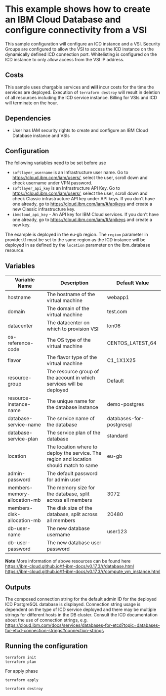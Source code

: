 # This example shows how to create an IBM Cloud Database and configure connectivity from a VSI

This sample configuration will configure an ICD instance and a VSI. Security Groups are configured to allow the VSI to access the ICD instance on the dynamically defined ICD connection port. Whitelisting is configured on the ICD instance to only allow access from the VSI IP address. 

## Costs

This sample uses chargable services and **will** incur costs for the time the services are deployed. Execution of `terraform destroy` will result in deletion of all resources including the ICD service instance. Billing for VSIs and ICD will terminate on the hour. 


## Dependencies

- User has IAM security rights to create and configure an IBM Cloud Database instance and VSIs

## Configuration 

The following variables need to be set before use

* `softlayer_username` is an Infrastructure user name. Go to https://cloud.ibm.com/iam/users/, select the user, scroll down and check username under VPN password.
* `softlayer_api_key` is an Infrastructure API Key. Go to https://cloud.ibm.com/iam/users/, select the user, scroll down and check Classic infrastructure API key under API keys. If you don't have one already, go to https://cloud.ibm.com/iam/#/apikeys and create a new Classic infrastructure key.
* `ibmcloud_api_key` - An API key for IBM Cloud services. If you don't have one already, go to https://cloud.ibm.com/iam/#/apikeys and create a new key.


The example is deployed in the eu-gb region. The `region` parameter in provider.tf must be set to the same region as the ICD instance will be deployed in as defined by the `location` parameter on the ibm_database resource. 

## Variables

|Variable Name|Description|Default Value|
|-------------|-----------|-------------|
|hostname| The hostname of the virtual machine|webapp1| 
|domain | The domain of the virtual machine|test.com|
|datacenter | The datacenter on which to provision VSI|lon06|
|os-reference-code | The OS type of the virtual machine|CENTOS_LATEST_64|
|flavor | The flavor type of the virtual machine|C1_1X1X25|
|resource-group | The resource group of the account in which services will be deployed|Default|
|resource-instance-name | The unique name for the database instance|demo-postgres|
|database-service-name | The service name of the database|databases-for-postgresql|
|database-service-plan | The service plan of the database|standard|
|location | The location where to deploy the service. The region and location should match to same|eu-gb|
|admin-password| The default password for admin user||
|members-memory-allocation-mb| The memory size for the database, split across all members|3072|
|members-disk-allocation-mb| The disk size of the database, split across all members|20480|
|db-user-name| The new database username|user123|
|db-user-password| The new database user password||

**Note** More information of above resources can be found here  
https://ibm-cloud.github.io/tf-ibm-docs/v0.17.3/r/database.html  
https://ibm-cloud.github.io/tf-ibm-docs/v0.17.3/r/compute_vm_instance.html


## Outputs 

The composed connection string for the default admin ID for the deployed ICD PostgreSQL database is displayed. Connection string usage is dependent on the type of ICD service deployed and there may be multiple strings for different hosts in the DB cluster. Consult the ICD documentation about the use of connection strings, e.g. https://cloud.ibm.com/docs/services/databases-for-etcd?topic=databases-for-etcd-connection-strings#connection-strings 


## Running the configuration 
```shell
terraform init
terraform plan
```

For apply phase

```shell
terraform apply
```

```shell
terraform destroy
```  
